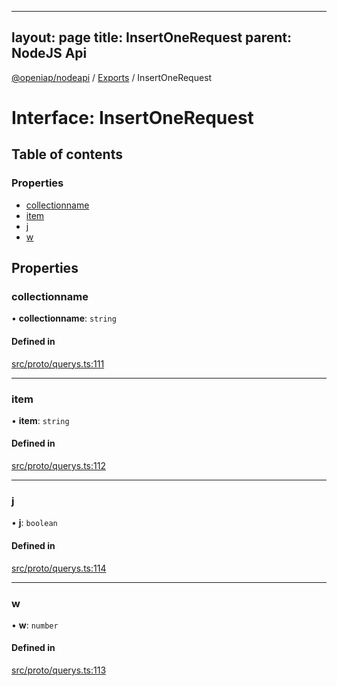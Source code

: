 
---
layout: page
title: InsertOneRequest
parent: NodeJS Api
---
[@openiap/nodeapi](../README.md) / [Exports](../modules.md) / InsertOneRequest

# Interface: InsertOneRequest

## Table of contents

### Properties

- [collectionname](InsertOneRequest.md#collectionname)
- [item](InsertOneRequest.md#item)
- [j](InsertOneRequest.md#j)
- [w](InsertOneRequest.md#w)

## Properties

### collectionname

• **collectionname**: `string`

#### Defined in

[src/proto/querys.ts:111](https://github.com/openiap/nodeapi/blob/a6b5438/src/proto/querys.ts#L111)

___

### item

• **item**: `string`

#### Defined in

[src/proto/querys.ts:112](https://github.com/openiap/nodeapi/blob/a6b5438/src/proto/querys.ts#L112)

___

### j

• **j**: `boolean`

#### Defined in

[src/proto/querys.ts:114](https://github.com/openiap/nodeapi/blob/a6b5438/src/proto/querys.ts#L114)

___

### w

• **w**: `number`

#### Defined in

[src/proto/querys.ts:113](https://github.com/openiap/nodeapi/blob/a6b5438/src/proto/querys.ts#L113)

